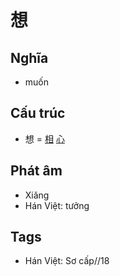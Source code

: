 # 想

## Nghĩa

* muốn

## Cấu trúc
* 想 = [相](相.md) [心](心.md)

## Phát âm

* Xiǎng
* Hán Việt: tưởng

## Tags
* Hán Việt: Sơ cấp//18

<script>window.HANZI_FIELD='想';</script>
